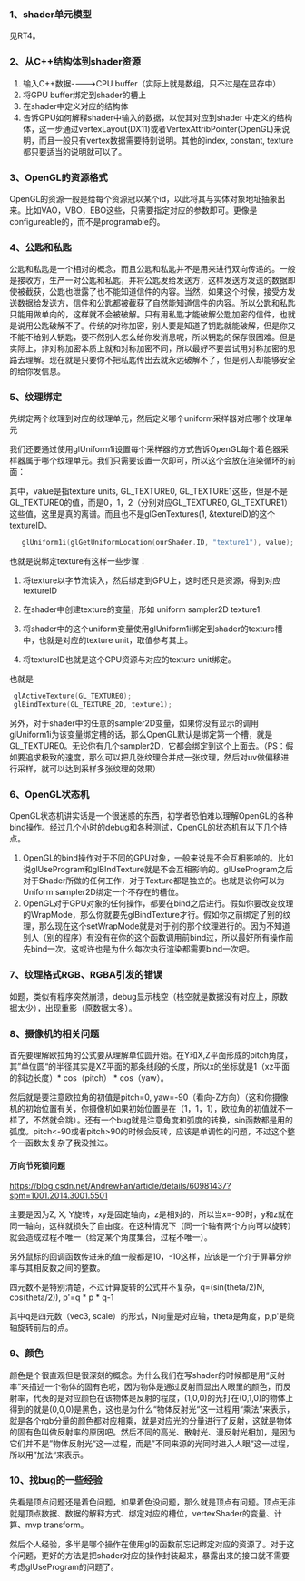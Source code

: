 ### 1、shader单元模型

见RT4。

### 2、从C++结构体到shader资源

1. 输入C++数据---->CPU buffer（实际上就是数组，只不过是在显存中）
2. 将GPU buffer绑定到shader的槽上
3. 在shader中定义对应的结构体
4. 告诉GPU如何解释shader中输入的数据，以使其对应到shader 中定义的结构体，这一步通过vertexLayout(DX11)或者VertexAttribPointer(OpenGL)来说明，而且一般只有vertex数据需要特别说明。其他的index, constant, texture都只要适当的说明就可以了。

### 3、OpenGL的资源格式

OpenGL的资源一般是给每个资源冠以某个id，以此将其与实体对象地址抽象出来。比如VAO，VBO，EBO这些，只需要指定对应的参数即可。更像是configureable的，而不是programable的。

### 4、公匙和私匙

公匙和私匙是一个相对的概念，而且公匙和私匙并不是用来进行双向传递的。一般是接收方，生产一对公匙和私匙，并将公匙发给发送方，这样发送方发送的数据即使被截获，公匙也泄露了也不能知道信件的内容。当然，如果这个时候，接受方发送数据给发送方，信件和公匙都被截获了自然能知道信件的内容。所以公匙和私匙只能用做单向的，这样就不会被破解。只有用私匙才能破解公匙加密的信件，也就是说用公匙破解不了。传统的对称加密，别人要是知道了钥匙就能破解，但是你又不能不给别人钥匙，要不然别人怎么给你发消息呢，所以钥匙的保存很困难。但是实际上，非对称加密本质上就和对称加密不同，所以最好不要尝试用对称加密的思路去理解。现在就是只要你不把私匙传出去就永远破解不了，但是别人却能够安全的给你发信息。

### 5、纹理绑定

先绑定两个纹理到对应的纹理单元，然后定义哪个uniform采样器对应哪个纹理单元

我们还要通过使用glUniform1i设置每个采样器的方式告诉OpenGL每个着色器采样器属于哪个纹理单元。我们只需要设置一次即可，所以这个会放在渲染循环的前面：

其中，value是指texture units, GL_TEXTURE0, GL_TEXTURE1这些，但是不是GL_TEXTURE0的值，而是0，1，2（分别对应GL_TEXTURE0, GL_TEXTURE1）这些值，这里是真的离谱。而且也不是glGenTextures(1, &textureID)的这个textureID。

```c++
   glUniform1i(glGetUniformLocation(ourShader.ID, "texture1"), value);
```

也就是说绑定texture有这样一些步骤：

1. 将texture以字节流读入，然后绑定到GPU上，这时还只是资源，得到对应textureID

2. 在shader中创建texture的变量，形如 uniform sampler2D texture1. 

3. 将shader中的这个uniform变量使用glUniform1i绑定到shader的texture槽中，也就是对应的texture unit，取值参考其上。

4. 将textureID也就是这个GPU资源与对应的texture unit绑定。

也就是

```c++
 glActiveTexture(GL_TEXTURE0);
 glBindTexture(GL_TEXTURE_2D, texture1);
```

另外，对于shader中的任意的sampler2D变量，如果你没有显示的调用glUniform1i为该变量绑定槽的话，那么OpenGL默认是绑定第一个槽，就是GL_TEXTURE0。无论你有几个sampler2D，它都会绑定到这个上面去。（PS：假如要追求极致的速度，那么可以把几张纹理合并成一张纹理，然后对uv做偏移进行采样，就可以达到采样多张纹理的效果）

### 6、OpenGL状态机

OpenGL状态机讲实话是一个很迷惑的东西，初学者恐怕难以理解OpenGL的各种bind操作。经过几个小时的debug和各种测试，OpenGL的状态机有以下几个特点。

1. OpenGL的bind操作对于不同的GPU对象，一般来说是不会互相影响的。比如说glUseProgram和glBIndTexture就是不会互相影响的。glUseProgram之后对于Shader所做的任何工作，对于Texture都是独立的。也就是说你可以为Uniform sampler2D绑定一个不存在的槽位。
2. OpenGL对于GPU对象的任何操作，都要在bind之后进行。假如你要改变纹理的WrapMode，那么你就要先glBindTexture才行。假如你之前绑定了别的纹理，那么现在这个setWrapMode就是对于别的那个纹理进行的。因为不知道别人（别的程序）有没有在你的这个函数调用前bind过，所以最好所有操作前先bind一次。这或许也是为什么每次执行渲染都需要bind一次吧。



### 7、纹理格式RGB、RGBA引发的错误

如题，类似有程序突然崩溃，debug显示栈空（栈空就是数据没有对应上，原数据太少），出现重影（原数据太多）。

### 8、摄像机的相关问题

首先要理解欧拉角的公式要从理解单位圆开始。在Y和X,Z平面形成的pitch角度，其”单位圆“的半径其实是XZ平面的那条线段的长度，所以x的坐标就是1（xz平面的斜边长度）* cos（pitch） * cos（yaw）。

然后就是要注意欧拉角的初值是pitch=0, yaw=-90（看向-Z方向）（这和你摄像机的初始位置有关，你摄像机如果初始位置是在（1，1，1），欧拉角的初值就不一样了，不然就会跳）。还有一个bug就是注意角度和弧度的转换，sin函数都是用的弧度。pitch<-90或者pitch>90的时候会反转，应该是单调性的问题，不过这个整个一函数太复杂了我没推过。

#### 万向节死锁问题

https://blog.csdn.net/AndrewFan/article/details/60981437?spm=1001.2014.3001.5501

主要是因为Z, X, Y旋转，xy是固定轴向，z是相对的，所以当x=-90时，y和z就在同一轴向，这样就损失了自由度。在这种情况下（同一个轴有两个方向可以旋转）就会造成过程不唯一（给定某个角度集合，过程不唯一）。

另外鼠标的回调函数传进来的值一般都是10，-10这样，应该是一个介于屏幕分辨率与其相反数之间的整数。

四元数不是特别清楚，不过计算旋转的公式并不复杂，q=(sin(theta/2)N, cos(theta/2)), p'=q * p * q-1

其中q是四元数（vec3, scale）的形式，N向量是对应轴，theta是角度，p,p'是绕轴旋转前后的点。

### 9、颜色

颜色是个很直观但是很深刻的概念。为什么我们在写shader的时候都是用“反射率”来描述一个物体的固有色呢，因为物体是通过反射而显出人眼里的颜色，而反射率，代表的是对应颜色在该物体是反射的程度，(1,0,0)的光打在(0,1,0)的物体上得到的就是(0,0,0)是黑色，这也是为什么“物体反射光“这一过程用“乘法”来表示，就是各个rgb分量的颜色都对应相乘，就是对应光的分量进行了反射，这就是物体的固有色叫做反射率的原因吧。然后不同的高光、散射光、漫反射光相加，是因为它们并不是”物体反射光“这一过程，而是”不同来源的光同时进入人眼“这一过程，所以用”加法“来表示。

### 10、找bug的一些经验

先看是顶点问题还是着色问题，如果着色没问题，那么就是顶点有问题。顶点无非就是顶点数据、数据的解释方式、绑定对应的槽位，vertexShader的变量、计算、mvp transform。

然后个人经验，多半是哪个操作在使用gl的函数前忘记绑定对应的资源了。对于这个问题，更好的方法是把shader对应的操作封装起来，暴露出来的接口就不需要考虑glUseProgram的问题了。
